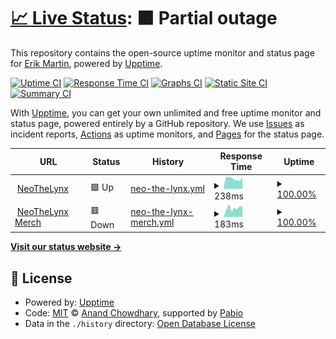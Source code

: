 # [📈 Live Status](https://neolightning.github.io/status): <!--live status--> **🟧 Partial outage**

This repository contains the open-source uptime monitor and status page for [Erik Martin](https://neolightning.github.io/status), powered by [Upptime](https://github.com/upptime/upptime).

[![Uptime CI](https://github.com/neolightning/status/workflows/Uptime%20CI/badge.svg)](https://github.com/neolightning/status/actions?query=workflow%3A%22Uptime+CI%22)
[![Response Time CI](https://github.com/neolightning/status/workflows/Response%20Time%20CI/badge.svg)](https://github.com/neolightning/status/actions?query=workflow%3A%22Response+Time+CI%22)
[![Graphs CI](https://github.com/neolightning/status/workflows/Graphs%20CI/badge.svg)](https://github.com/neolightning/status/actions?query=workflow%3A%22Graphs+CI%22)
[![Static Site CI](https://github.com/neolightning/status/workflows/Static%20Site%20CI/badge.svg)](https://github.com/neolightning/status/actions?query=workflow%3A%22Static+Site+CI%22)
[![Summary CI](https://github.com/neolightning/status/workflows/Summary%20CI/badge.svg)](https://github.com/neolightning/status/actions?query=workflow%3A%22Summary+CI%22)

With [Upptime](https://upptime.js.org), you can get your own unlimited and free uptime monitor and status page, powered entirely by a GitHub repository. We use [Issues](https://github.com/neolightning/status/issues) as incident reports, [Actions](https://github.com/neolightning/status/actions) as uptime monitors, and [Pages](https://neolightning.github.io/status) for the status page.

<!--start: status pages-->
<!-- This summary is generated by Upptime (https://github.com/upptime/upptime) -->
<!-- Do not edit this manually, your changes will be overwritten -->
<!-- prettier-ignore -->
| URL | Status | History | Response Time | Uptime |
| --- | ------ | ------- | ------------- | ------ |
| <img alt="" src="https://icons.duckduckgo.com/ip3/www.neothelynx.com.ico" height="13"> [NeoTheLynx](https://www.neothelynx.com) | 🟩 Up | [neo-the-lynx.yml](https://github.com/NeoTheLynx/status/commits/HEAD/history/neo-the-lynx.yml) | <details><summary><img alt="Response time graph" src="./graphs/neo-the-lynx/response-time-week.png" height="20"> 238ms</summary><br><a href="https://neolightning.github.io/status/history/neo-the-lynx"><img alt="Response time 214" src="https://img.shields.io/endpoint?url=https%3A%2F%2Fraw.githubusercontent.com%2FNeoTheLynx%2Fstatus%2FHEAD%2Fapi%2Fneo-the-lynx%2Fresponse-time.json"></a><br><a href="https://neolightning.github.io/status/history/neo-the-lynx"><img alt="24-hour response time 268" src="https://img.shields.io/endpoint?url=https%3A%2F%2Fraw.githubusercontent.com%2FNeoTheLynx%2Fstatus%2FHEAD%2Fapi%2Fneo-the-lynx%2Fresponse-time-day.json"></a><br><a href="https://neolightning.github.io/status/history/neo-the-lynx"><img alt="7-day response time 238" src="https://img.shields.io/endpoint?url=https%3A%2F%2Fraw.githubusercontent.com%2FNeoTheLynx%2Fstatus%2FHEAD%2Fapi%2Fneo-the-lynx%2Fresponse-time-week.json"></a><br><a href="https://neolightning.github.io/status/history/neo-the-lynx"><img alt="30-day response time 266" src="https://img.shields.io/endpoint?url=https%3A%2F%2Fraw.githubusercontent.com%2FNeoTheLynx%2Fstatus%2FHEAD%2Fapi%2Fneo-the-lynx%2Fresponse-time-month.json"></a><br><a href="https://neolightning.github.io/status/history/neo-the-lynx"><img alt="1-year response time 214" src="https://img.shields.io/endpoint?url=https%3A%2F%2Fraw.githubusercontent.com%2FNeoTheLynx%2Fstatus%2FHEAD%2Fapi%2Fneo-the-lynx%2Fresponse-time-year.json"></a></details> | <details><summary><a href="https://neolightning.github.io/status/history/neo-the-lynx">100.00%</a></summary><a href="https://neolightning.github.io/status/history/neo-the-lynx"><img alt="All-time uptime 95.71%" src="https://img.shields.io/endpoint?url=https%3A%2F%2Fraw.githubusercontent.com%2FNeoTheLynx%2Fstatus%2FHEAD%2Fapi%2Fneo-the-lynx%2Fuptime.json"></a><br><a href="https://neolightning.github.io/status/history/neo-the-lynx"><img alt="24-hour uptime 100.00%" src="https://img.shields.io/endpoint?url=https%3A%2F%2Fraw.githubusercontent.com%2FNeoTheLynx%2Fstatus%2FHEAD%2Fapi%2Fneo-the-lynx%2Fuptime-day.json"></a><br><a href="https://neolightning.github.io/status/history/neo-the-lynx"><img alt="7-day uptime 100.00%" src="https://img.shields.io/endpoint?url=https%3A%2F%2Fraw.githubusercontent.com%2FNeoTheLynx%2Fstatus%2FHEAD%2Fapi%2Fneo-the-lynx%2Fuptime-week.json"></a><br><a href="https://neolightning.github.io/status/history/neo-the-lynx"><img alt="30-day uptime 100.00%" src="https://img.shields.io/endpoint?url=https%3A%2F%2Fraw.githubusercontent.com%2FNeoTheLynx%2Fstatus%2FHEAD%2Fapi%2Fneo-the-lynx%2Fuptime-month.json"></a><br><a href="https://neolightning.github.io/status/history/neo-the-lynx"><img alt="1-year uptime 95.71%" src="https://img.shields.io/endpoint?url=https%3A%2F%2Fraw.githubusercontent.com%2FNeoTheLynx%2Fstatus%2FHEAD%2Fapi%2Fneo-the-lynx%2Fuptime-year.json"></a></details>
| <img alt="" src="https://icons.duckduckgo.com/ip3/merch.neothelynx.com.ico" height="13"> [NeoTheLynx Merch](https://merch.neothelynx.com) | 🟥 Down | [neo-the-lynx-merch.yml](https://github.com/NeoTheLynx/status/commits/HEAD/history/neo-the-lynx-merch.yml) | <details><summary><img alt="Response time graph" src="./graphs/neo-the-lynx-merch/response-time-week.png" height="20"> 183ms</summary><br><a href="https://neolightning.github.io/status/history/neo-the-lynx-merch"><img alt="Response time 414" src="https://img.shields.io/endpoint?url=https%3A%2F%2Fraw.githubusercontent.com%2FNeoTheLynx%2Fstatus%2FHEAD%2Fapi%2Fneo-the-lynx-merch%2Fresponse-time.json"></a><br><a href="https://neolightning.github.io/status/history/neo-the-lynx-merch"><img alt="24-hour response time 230" src="https://img.shields.io/endpoint?url=https%3A%2F%2Fraw.githubusercontent.com%2FNeoTheLynx%2Fstatus%2FHEAD%2Fapi%2Fneo-the-lynx-merch%2Fresponse-time-day.json"></a><br><a href="https://neolightning.github.io/status/history/neo-the-lynx-merch"><img alt="7-day response time 183" src="https://img.shields.io/endpoint?url=https%3A%2F%2Fraw.githubusercontent.com%2FNeoTheLynx%2Fstatus%2FHEAD%2Fapi%2Fneo-the-lynx-merch%2Fresponse-time-week.json"></a><br><a href="https://neolightning.github.io/status/history/neo-the-lynx-merch"><img alt="30-day response time 244" src="https://img.shields.io/endpoint?url=https%3A%2F%2Fraw.githubusercontent.com%2FNeoTheLynx%2Fstatus%2FHEAD%2Fapi%2Fneo-the-lynx-merch%2Fresponse-time-month.json"></a><br><a href="https://neolightning.github.io/status/history/neo-the-lynx-merch"><img alt="1-year response time 414" src="https://img.shields.io/endpoint?url=https%3A%2F%2Fraw.githubusercontent.com%2FNeoTheLynx%2Fstatus%2FHEAD%2Fapi%2Fneo-the-lynx-merch%2Fresponse-time-year.json"></a></details> | <details><summary><a href="https://neolightning.github.io/status/history/neo-the-lynx-merch">100.00%</a></summary><a href="https://neolightning.github.io/status/history/neo-the-lynx-merch"><img alt="All-time uptime 99.98%" src="https://img.shields.io/endpoint?url=https%3A%2F%2Fraw.githubusercontent.com%2FNeoTheLynx%2Fstatus%2FHEAD%2Fapi%2Fneo-the-lynx-merch%2Fuptime.json"></a><br><a href="https://neolightning.github.io/status/history/neo-the-lynx-merch"><img alt="24-hour uptime 100.00%" src="https://img.shields.io/endpoint?url=https%3A%2F%2Fraw.githubusercontent.com%2FNeoTheLynx%2Fstatus%2FHEAD%2Fapi%2Fneo-the-lynx-merch%2Fuptime-day.json"></a><br><a href="https://neolightning.github.io/status/history/neo-the-lynx-merch"><img alt="7-day uptime 100.00%" src="https://img.shields.io/endpoint?url=https%3A%2F%2Fraw.githubusercontent.com%2FNeoTheLynx%2Fstatus%2FHEAD%2Fapi%2Fneo-the-lynx-merch%2Fuptime-week.json"></a><br><a href="https://neolightning.github.io/status/history/neo-the-lynx-merch"><img alt="30-day uptime 100.00%" src="https://img.shields.io/endpoint?url=https%3A%2F%2Fraw.githubusercontent.com%2FNeoTheLynx%2Fstatus%2FHEAD%2Fapi%2Fneo-the-lynx-merch%2Fuptime-month.json"></a><br><a href="https://neolightning.github.io/status/history/neo-the-lynx-merch"><img alt="1-year uptime 99.98%" src="https://img.shields.io/endpoint?url=https%3A%2F%2Fraw.githubusercontent.com%2FNeoTheLynx%2Fstatus%2FHEAD%2Fapi%2Fneo-the-lynx-merch%2Fuptime-year.json"></a></details>

<!--end: status pages-->

[**Visit our status website →**](https://neolightning.github.io/status)

## 📄 License

- Powered by: [Upptime](https://github.com/upptime/upptime)
- Code: [MIT](./LICENSE) © [Anand Chowdhary](https://anandchowdhary.com), supported by [Pabio](https://pabio.com)
- Data in the `./history` directory: [Open Database License](https://opendatacommons.org/licenses/odbl/1-0/)
